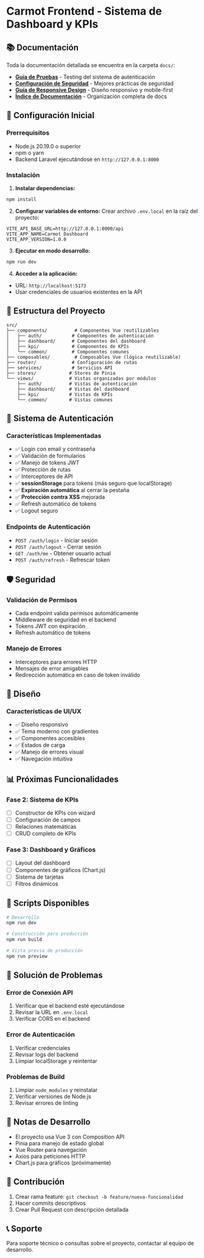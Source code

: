 # Carmot Frontend - Sistema de Dashboard y KPIs

## 📚 **Documentación**

Toda la documentación detallada se encuentra en la carpeta `docs/`:

- **[Guía de Pruebas](docs/TESTING_GUIDE.md)** - Testing del sistema de autenticación
- **[Configuración de Seguridad](docs/SECURITY_CONFIG.md)** - Mejores prácticas de seguridad  
- **[Guía de Responsive Design](docs/RESPONSIVE_GUIDE.md)** - Diseño responsivo y mobile-first
- **[Índice de Documentación](docs/README.md)** - Organización completa de docs

## 🚀 **Configuración Inicial**

### Prerrequisitos
- Node.js 20.19.0 o superior
- npm o yarn
- Backend Laravel ejecutándose en `http://127.0.0.1:8000`

### Instalación

1. **Instalar dependencias:**
```bash
npm install
```

2. **Configurar variables de entorno:**
Crear archivo `.env.local` en la raíz del proyecto:
```env
VITE_API_BASE_URL=http://127.0.0.1:8000/api
VITE_APP_NAME=Carmot Dashboard
VITE_APP_VERSION=1.0.0
```

3. **Ejecutar en modo desarrollo:**
```bash
npm run dev
```

4. **Acceder a la aplicación:**
- URL: `http://localhost:5173`
- Usar credenciales de usuarios existentes en la API

## 📁 Estructura del Proyecto

```
src/
├── components/          # Componentes Vue reutilizables
│   ├── auth/           # Componentes de autenticación
│   ├── dashboard/      # Componentes del dashboard
│   ├── kpi/            # Componentes de KPIs
│   └── common/         # Componentes comunes
├── composables/         # Composables Vue (lógica reutilizable)
├── router/             # Configuración de rutas
├── services/           # Servicios API
├── stores/            # Stores de Pinia
└── views/             # Vistas organizadas por módulos
    ├── auth/          # Vistas de autenticación
    ├── dashboard/     # Vistas del dashboard
    ├── kpi/           # Vistas de KPIs
    └── common/        # Vistas comunes
```

## 🔐 Sistema de Autenticación

### Características Implementadas
- ✅ Login con email y contraseña
- ✅ Validación de formularios
- ✅ Manejo de tokens JWT
- ✅ Protección de rutas
- ✅ Interceptores de API
- ✅ **sessionStorage** para tokens (más seguro que localStorage)
- ✅ **Expiración automática** al cerrar la pestaña
- ✅ **Protección contra XSS** mejorada
- ✅ Refresh automático de tokens
- ✅ Logout seguro

### Endpoints de Autenticación
- `POST /auth/login` - Iniciar sesión
- `POST /auth/logout` - Cerrar sesión
- `GET /auth/me` - Obtener usuario actual
- `POST /auth/refresh` - Refrescar token

## 🛡️ Seguridad

### Validación de Permisos
- Cada endpoint valida permisos automáticamente
- Middleware de seguridad en el backend
- Tokens JWT con expiración
- Refresh automático de tokens

### Manejo de Errores
- Interceptores para errores HTTP
- Mensajes de error amigables
- Redirección automática en caso de token inválido

## 🎨 Diseño

### Características de UI/UX
- ✅ Diseño responsivo
- ✅ Tema moderno con gradientes
- ✅ Componentes accesibles
- ✅ Estados de carga
- ✅ Manejo de errores visual
- ✅ Navegación intuitiva

## 📊 Próximas Funcionalidades

### Fase 2: Sistema de KPIs
- [ ] Constructor de KPIs con wizard
- [ ] Configuración de campos
- [ ] Relaciones matemáticas
- [ ] CRUD completo de KPIs

### Fase 3: Dashboard y Gráficos
- [ ] Layout del dashboard
- [ ] Componentes de gráficos (Chart.js)
- [ ] Sistema de tarjetas
- [ ] Filtros dinámicos

## 🔧 Scripts Disponibles

```bash
# Desarrollo
npm run dev

# Construcción para producción
npm run build

# Vista previa de producción
npm run preview
```

## 🐛 Solución de Problemas

### Error de Conexión API
1. Verificar que el backend esté ejecutándose
2. Revisar la URL en `.env.local`
3. Verificar CORS en el backend

### Error de Autenticación
1. Verificar credenciales
2. Revisar logs del backend
3. Limpiar localStorage y reintentar

### Problemas de Build
1. Limpiar `node_modules` y reinstalar
2. Verificar versiones de Node.js
3. Revisar errores de linting

## 📝 Notas de Desarrollo

- El proyecto usa Vue 3 con Composition API
- Pinia para manejo de estado global
- Vue Router para navegación
- Axios para peticiones HTTP
- Chart.js para gráficos (próximamente)

## 🤝 Contribución

1. Crear rama feature: `git checkout -b feature/nueva-funcionalidad`
2. Hacer commits descriptivos
3. Crear Pull Request con descripción detallada

## 📞 Soporte

Para soporte técnico o consultas sobre el proyecto, contactar al equipo de desarrollo.